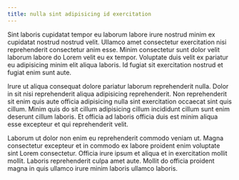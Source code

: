 ```yaml
---
title: nulla sint adipisicing id exercitation
---
```


Sint laboris cupidatat tempor eu laborum labore irure nostrud minim ex cupidatat nostrud nostrud velit. Ullamco amet consectetur exercitation nisi reprehenderit consectetur anim esse. Minim consectetur sunt dolor velit laborum labore do Lorem velit eu ex tempor. Voluptate duis velit ex pariatur eu adipisicing minim elit aliqua laboris. Id fugiat sit exercitation nostrud et fugiat enim sunt aute.

Irure ut aliqua consequat dolore pariatur laborum reprehenderit nulla. Dolor in sit nisi reprehenderit aliqua adipisicing reprehenderit. Non reprehenderit sit enim quis aute officia adipisicing nulla sint exercitation occaecat sint quis cillum. Minim quis do sit cillum adipisicing cillum incididunt cillum sunt enim deserunt cillum laboris. Et officia ad laboris officia duis est minim aliqua esse excepteur et qui reprehenderit velit.

Laborum ut dolor non enim eu reprehenderit commodo veniam ut. Magna consectetur excepteur et in commodo ex labore proident enim voluptate sint Lorem consectetur. Officia irure ipsum et aliqua et in exercitation mollit mollit. Laboris reprehenderit culpa amet aute. Mollit do officia proident magna in quis ullamco irure minim laboris ullamco laboris.